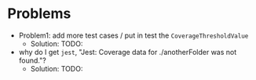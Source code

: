 # Problems
* Problem1: add more test cases / put in test the `CoverageThresholdValue`
  * Solution: TODO:
* why do I get `jest`, "Jest: Coverage data for ./anotherFolder was not found."?
  * Solution: TODO:
